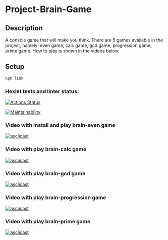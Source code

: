 # Project-Brain-Game 

## Description
A console game that will make you think. 
There are 5 games available in the project, namely: 
even game, calc game, gcd game, progression game, prime game.
How to play is shown in the videos below.


## Setup

```bash
npm link
```


### Hexlet tests and linter status:
[![Actions Status](https://github.com/Reyka141/frontend-project-44/actions/workflows/hexlet-check.yml/badge.svg)](https://github.com/Reyka141/frontend-project-44/actions)

[![Maintainability](https://api.codeclimate.com/v1/badges/22d93dbec6b712e2e7b5/maintainability)](https://codeclimate.com/github/Reyka141/frontend-project-44/maintainability)

### Video with install and play brain-even game
[![asciicast](https://asciinema.org/a/Ek5Be7ZNxaGsxbsNCnkxxzJP9.svg)](https://asciinema.org/a/Ek5Be7ZNxaGsxbsNCnkxxzJP9)

### Video with play brain-calc game
[![asciicast](https://asciinema.org/a/hvMjQtVoe0lkeBXwhY7RHg8TN.svg)](https://asciinema.org/a/hvMjQtVoe0lkeBXwhY7RHg8TN)

### Video with play brain-gcd game
[![asciicast](https://asciinema.org/a/62TqTFsmvOz8LSGceGHtahi3S.svg)](https://asciinema.org/a/62TqTFsmvOz8LSGceGHtahi3S)

### Video with play brain-progression game
[![asciicast](https://asciinema.org/a/wcvxBf1k6T4msow9adnm2Vgs8.svg)](https://asciinema.org/a/wcvxBf1k6T4msow9adnm2Vgs8)

### Video with play brain-prime game
[![asciicast](https://asciinema.org/a/9eCBfR6btVhNOcyEgFQ5UdfGZ.svg)](https://asciinema.org/a/9eCBfR6btVhNOcyEgFQ5UdfGZ)

